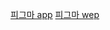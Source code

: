 <a href="https://www.figma.com/file/JZvotsFgOOG51K4EWpo6e6/proto?type=design&node-id=0%3A1&mode=design&t=MT4I41dwhr6HlNkr-1" target="_blank">피그마 app</a>
<a href="https://www.figma.com/design/yCza0F69nUMd2IETrK5AK1/proto_wep?t=TCzYia0y9egDPUpm-1" target="_blank">피그마 wep</a>
